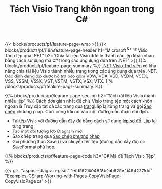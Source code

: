 ﻿---
title: Tách Visio Trang khôn ngoan trong C#
url: /vi/net/splitter/
description: C# mã nguồn giải thích cách chia tệp Microsoft Visio thành nhiều tệp trong ứng dụng Trực quan C# .NET
---
{{< blocks/products/pf/feature-page-wrap >}}
{{< blocks/products/pf/i18n/feature-page-header h1="Microsoft <sup> & reg; </sup> Visio Tách tệp qua .NET" h2="Chia tài liệu Visio đơn lẻ thành các tệp khác nhau bằng cách sử dụng mã C# trong các ứng dụng dựa trên .NET" >}}
{{% blocks/products/pf/feature-page-summary %}}
[.NET Visio Thư viện](/diagram/net/) có khả năng chia tài liệu Visio thành nhiều trang trong các ứng dụng dựa trên .NET. Các định dạng tệp được hỗ trợ bao gồm VDW, VDX, VSD, VSDM, VSDX, VSS, VSSM, VSSX, VST, VSTM, VSTX, VSX, VTX.
{{% /blocks/products/pf/feature-page-summary %}}

{{% blocks/products/pf/feature-page-section h2="Tách tài liệu Visio thành nhiều tệp" %}}
Cách đơn giản nhất để chia Visio trang tệp một cách khôn ngoan là Truy cập tất cả các trang qua [trang](https://apireference.aspose.com/diagram/net/aspose.diagram/diagram/properties/pages)Lặp lại từng trang và gọi [Sao chép](https://apireference.aspose.com/diagram/net/aspose.diagram/page/methods/copy) phương pháp. Cuối cùng lưu nó vào một đường dẫn được chỉ định. 

+ Tải tệp Visio với đường dẫn đầy đủ bằng cách sử dụng [lớp sơ đồ](https://apireference.aspose.com/diagram/net/aspose.diagram/diagram).
Lặp lại từng trang
+ Tạo một đối tượng lớp Diagram mới
+ Sao chép trang qua [Sao chép phương pháp](https://apireference.aspose.com/diagram/net/aspose.diagram/page/methods/copy)
+ Gọi phương thức Save () và chuyển tên tệp (đường dẫn đầy đủ) có SaveFormat phù hợp.

{{% blocks/products/pf/feature-page-code h3="C# Mã để Tách Visio Tệp" %}}

{{< gist "aspose-diagram-gists" "efd56218048f8b0ab925efd494227fdd" "Examples-CSharp-Working-with-Pages-CopyVisioPage-CopyVisioPage.cs" >}}
